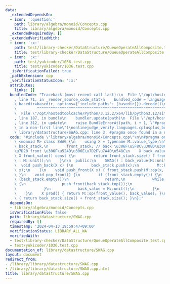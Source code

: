 ```yaml
---
data:
  _extendedDependsOn:
  - icon: ':question:'
    path: library/algebra/monoid/Concepts.cpp
    title: library/algebra/monoid/Concepts.cpp
  _extendedRequiredBy: []
  _extendedVerifiedWith:
  - icon: ':x:'
    path: test/library-checker/DataStructure/QueueOperateAllComposite.test.cpp
    title: test/library-checker/DataStructure/QueueOperateAllComposite.test.cpp
  - icon: ':x:'
    path: test/yukicoder/1036.test.cpp
    title: test/yukicoder/1036.test.cpp
  _isVerificationFailed: true
  _pathExtension: cpp
  _verificationStatusIcon: ':x:'
  attributes:
    links: []
  bundledCode: "Traceback (most recent call last):\n  File \"/opt/hostedtoolcache/Python/3.12.2/x64/lib/python3.12/site-packages/onlinejudge_verify/documentation/build.py\"\
    , line 71, in _render_source_code_stat\n    bundled_code = language.bundle(stat.path,\
    \ basedir=basedir, options={'include_paths': [basedir]}).decode()\n          \
    \         ^^^^^^^^^^^^^^^^^^^^^^^^^^^^^^^^^^^^^^^^^^^^^^^^^^^^^^^^^^^^^^^^^^^^^^^^^^^^^^^^^\n\
    \  File \"/opt/hostedtoolcache/Python/3.12.2/x64/lib/python3.12/site-packages/onlinejudge_verify/languages/cplusplus.py\"\
    , line 187, in bundle\n    bundler.update(path)\n  File \"/opt/hostedtoolcache/Python/3.12.2/x64/lib/python3.12/site-packages/onlinejudge_verify/languages/cplusplus_bundle.py\"\
    , line 312, in update\n    raise BundleErrorAt(path, i + 1, \"#pragma once found\
    \ in a non-first line\")\nonlinejudge_verify.languages.cplusplus_bundle.BundleErrorAt:\
    \ library/datastructure/SWAG.cpp: line 3: #pragma once found in a non-first line\n"
  code: "#include \"library/algebra/monoid/Concepts.cpp\"\n\n#pragma once\ntemplate\
    \ <monoid M> class SWAG {\n    using X = typename M::value_type;\n\n    std::stack<X>\
    \ back_stack,\n        front_stack; // back \u306F\u5F8C\u308D\u306E\u5404\u8981\
    \u7D20 front \u306F\u524D\u306E\u7D2F\u7A4D\u548C\n    X back_value;\n\n    inline\
    \ X front_value() const {\n        return front_stack.size() ? front_stack.top()\
    \ : M::unit();\n    }\n\n  public:\n    SWAG() : back_value(M::unit()) {}\n  \
    \  void push_back(X x) {\n        back_stack.push(x);\n        M::Rchop(back_value,\
    \ x);\n    }\n    void push_front(X x) { front_stack.push(M::op(x, front_value()));\
    \ }\n    void pop_front() {\n        if (front_stack.empty()) {\n            if\
    \ (back_stack.empty())\n                return;\n            while (back_stack.size())\
    \ {\n                push_front(back_stack.top());\n                back_stack.pop();\n\
    \            }\n            back_value = M::unit();\n        }\n        front_stack.pop();\n\
    \    }\n    X prod() { return M::op(front_value(), back_value); }\n    int size()\
    \ { return back_stack.size() + front_stack.size(); }\n};"
  dependsOn:
  - library/algebra/monoid/Concepts.cpp
  isVerificationFile: false
  path: library/datastructure/SWAG.cpp
  requiredBy: []
  timestamp: '2024-04-13 19:59:47+09:00'
  verificationStatus: LIBRARY_ALL_WA
  verifiedWith:
  - test/library-checker/DataStructure/QueueOperateAllComposite.test.cpp
  - test/yukicoder/1036.test.cpp
documentation_of: library/datastructure/SWAG.cpp
layout: document
redirect_from:
- /library/library/datastructure/SWAG.cpp
- /library/library/datastructure/SWAG.cpp.html
title: library/datastructure/SWAG.cpp
---
```

